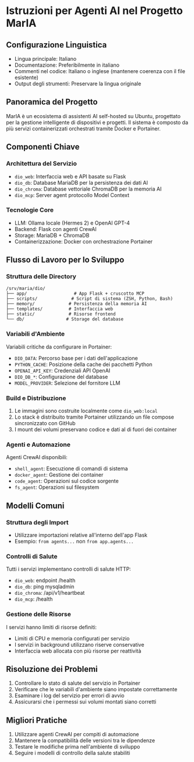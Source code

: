 # Istruzioni per Agenti AI nel Progetto MarIA

## Configurazione Linguistica
- Lingua principale: Italiano
- Documentazione: Preferibilmente in italiano
- Commenti nel codice: Italiano o inglese (mantenere coerenza con il file esistente)
- Output degli strumenti: Preservare la lingua originale

## Panoramica del Progetto
MarIA è un ecosistema di assistenti AI self-hosted su Ubuntu, progettato per la gestione intelligente di dispositivi e progetti. Il sistema è composto da più servizi containerizzati orchestrati tramite Docker e Portainer.

## Componenti Chiave

### Architettura del Servizio
- `dio_web`: Interfaccia web e API basate su Flask
- `dio_db`: Database MariaDB per la persistenza dei dati AI
- `dio_chroma`: Database vettoriale ChromaDB per la memoria AI
- `dio_mcp`: Server agent protocollo Model Context

### Tecnologie Core
- LLM: Ollama locale (Hermes 2) e OpenAI GPT-4
- Backend: Flask con agenti CrewAI
- Storage: MariaDB + ChromaDB
- Containerizzazione: Docker con orchestrazione Portainer

## Flusso di Lavoro per lo Sviluppo

### Struttura delle Directory
```
/srv/maria/dio/
├── app/                  # App Flask + cruscotto MCP
├── scripts/             # Script di sistema (ZSH, Python, Bash)
├── memory/             # Persistenza della memoria AI
├── templates/          # Interfaccia web
├── static/             # Risorse frontend
└── db/                # Storage del database
```

### Variabili d'Ambiente
Variabili critiche da configurare in Portainer:
- `DIO_DATA`: Percorso base per i dati dell'applicazione
- `PYTHON_CACHE`: Posizione della cache dei pacchetti Python
- `OPENAI_API_KEY`: Credenziali API OpenAI
- `DIO_DB_*`: Configurazione del database
- `MODEL_PROVIDER`: Selezione del fornitore LLM

### Build e Distribuzione
1. Le immagini sono costruite localmente come `dio_web:local`
2. Lo stack è distribuito tramite Portainer utilizzando un file compose sincronizzato con GitHub
3. I mount dei volumi preservano codice e dati al di fuori dei container

### Agenti e Automazione
Agenti CrewAI disponibili:
- `shell_agent`: Esecuzione di comandi di sistema
- `docker_agent`: Gestione dei container
- `code_agent`: Operazioni sul codice sorgente
- `fs_agent`: Operazioni sul filesystem

## Modelli Comuni

### Struttura degli Import
- Utilizzare importazioni relative all'interno dell'app Flask
- Esempio: `from agents...` non `from app.agents...`

### Controlli di Salute
Tutti i servizi implementano controlli di salute HTTP:
- `dio_web`: endpoint /health
- `dio_db`: ping mysqladmin
- `dio_chroma`: /api/v1/heartbeat
- `dio_mcp`: /health

### Gestione delle Risorse
I servizi hanno limiti di risorse definiti:
- Limiti di CPU e memoria configurati per servizio
- I servizi in background utilizzano riserve conservative
- Interfaccia web allocata con più risorse per reattività

## Risoluzione dei Problemi
1. Controllare lo stato di salute del servizio in Portainer
2. Verificare che le variabili d'ambiente siano impostate correttamente
3. Esaminare i log del servizio per errori di avvio
4. Assicurarsi che i permessi sui volumi montati siano corretti

## Migliori Pratiche
1. Utilizzare agenti CrewAI per compiti di automazione
2. Mantenere la compatibilità delle versioni tra le dipendenze
3. Testare le modifiche prima nell'ambiente di sviluppo
4. Seguire i modelli di controllo della salute stabiliti
